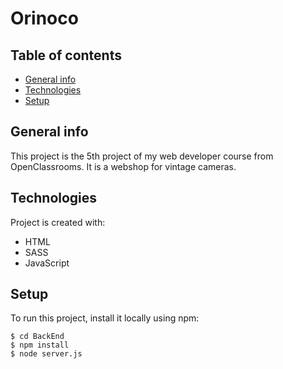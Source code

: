 # Orinoco

## Table of contents
* [General info](#general-info)
* [Technologies](#technologies)
* [Setup](#setup)

## General info
This project is the 5th project of my web developer course from OpenClassrooms. It is a webshop for vintage cameras. 
	
## Technologies
Project is created with:
* HTML
* SASS
* JavaScript
	
## Setup
To run this project, install it locally using npm:

```
$ cd BackEnd
$ npm install
$ node server.js
```
